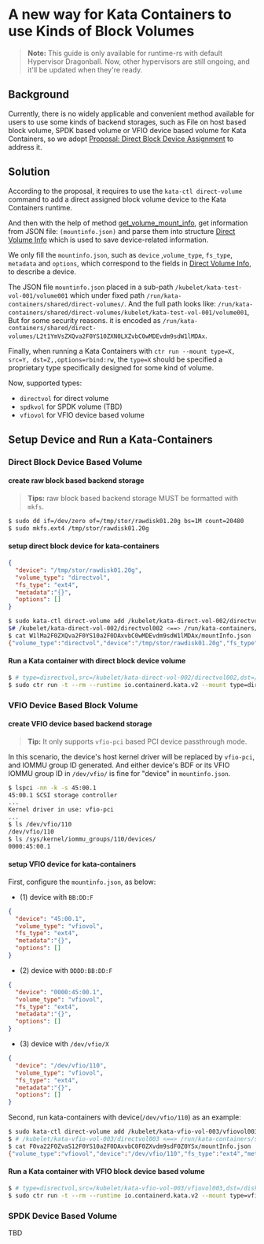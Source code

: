 # A new way for Kata Containers to use Kinds of Block Volumes

> **Note:** This guide is only available for runtime-rs with default Hypervisor Dragonball.
> Now, other hypervisors are still ongoing, and it'll be updated when they're ready.


## Background

Currently, there is no widely applicable and convenient method available for users to use some kinds of backend storages, such as File on host based block volume, SPDK based volume or VFIO device based volume for Kata Containers, so we adopt [Proposal: Direct Block Device Assignment](https://github.com/kata-containers/kata-containers/blob/main/docs/design/direct-blk-device-assignment.md) to address it.

## Solution

According to the proposal, it requires to use the `kata-ctl direct-volume` command to add a direct assigned block volume device to the Kata Containers runtime. 

And then with the help of method [get_volume_mount_info](https://github.com/kata-containers/kata-containers/blob/099b4b0d0e3db31b9054e7240715f0d7f51f9a1c/src/libs/kata-types/src/mount.rs#L95), get information from JSON file: `(mountinfo.json)` and parse them into structure [Direct Volume Info](https://github.com/kata-containers/kata-containers/blob/099b4b0d0e3db31b9054e7240715f0d7f51f9a1c/src/libs/kata-types/src/mount.rs#L70) which is used to save device-related information. 

We only fill the `mountinfo.json`, such as `device` ,`volume_type`, `fs_type`, `metadata` and `options`, which correspond to the fields in [Direct Volume Info](https://github.com/kata-containers/kata-containers/blob/099b4b0d0e3db31b9054e7240715f0d7f51f9a1c/src/libs/kata-types/src/mount.rs#L70), to describe a device. 

The JSON file `mountinfo.json` placed in a sub-path `/kubelet/kata-test-vol-001/volume001` which under fixed path `/run/kata-containers/shared/direct-volumes/`. 
And the full path looks like: `/run/kata-containers/shared/direct-volumes/kubelet/kata-test-vol-001/volume001`, But for some security reasons. it is 
encoded as `/run/kata-containers/shared/direct-volumes/L2t1YmVsZXQva2F0YS10ZXN0LXZvbC0wMDEvdm9sdW1lMDAx`.

Finally, when running a Kata Containers with `ctr run --mount type=X, src=Y, dst=Z,,options=rbind:rw`, the `type=X` should be specified a proprietary type specifically designed for some kind of volume. 

Now, supported types: 

- `directvol` for direct volume
- `spdkvol` for SPDK volume (TBD)
- `vfiovol` for VFIO device based volume


## Setup Device and Run a Kata-Containers

### Direct Block Device Based Volume

#### create raw block based backend storage

> **Tips:** raw block based backend storage MUST be formatted with `mkfs`.

```bash
$ sudo dd if=/dev/zero of=/tmp/stor/rawdisk01.20g bs=1M count=20480
$ sudo mkfs.ext4 /tmp/stor/rawdisk01.20g
```

#### setup direct block device for kata-containers

```json
{
  "device": "/tmp/stor/rawdisk01.20g", 
  "volume_type": "directvol", 
  "fs_type": "ext4", 
  "metadata":"{}", 
  "options": []
}
```

```bash
$ sudo kata-ctl direct-volume add /kubelet/kata-direct-vol-002/directvol002 "{\"device\": \"/tmp/stor/rawdisk01.20g\", \"volume_type\": \"directvol\", \"fs_type\": \"ext4\", \"metadata\":"{}", \"options\": []}"
$# /kubelet/kata-direct-vol-002/directvol002 <==> /run/kata-containers/shared/direct-volumes/W1lMa2F0ZXQva2F0YS10a2F0DAxvbC0wMDEvdm9sdW1lMDAx
$ cat W1lMa2F0ZXQva2F0YS10a2F0DAxvbC0wMDEvdm9sdW1lMDAx/mountInfo.json 
{"volume_type":"directvol","device":"/tmp/stor/rawdisk01.20g","fs_type":"ext4","metadata":{},"options":[]}
```

#### Run a Kata container with direct block device volume

```bash
$ # type=disrectvol,src=/kubelet/kata-direct-vol-002/directvol002,dst=/disk002,options=rbind:rw
$ sudo ctr run -t --rm --runtime io.containerd.kata.v2 --mount type=directvol,src=/kubelet/kata-direct-vol-002/directvol002,dst=/disk002,options=rbind:rw "$image" kata-direct-vol-xx05302045 /bin/bash
```


### VFIO Device Based Block Volume

#### create VFIO device based backend storage

> **Tip:** It only supports `vfio-pci` based PCI device passthrough mode.

In this scenario, the device's host kernel driver will be replaced by `vfio-pci`, and IOMMU group ID generated.
And either device's BDF or its VFIO IOMMU group ID in `/dev/vfio/` is fine for "device" in `mountinfo.json`.

```bash
$ lspci -nn -k -s 45:00.1 
45:00.1 SCSI storage controller 
...
Kernel driver in use: vfio-pci
...
$ ls /dev/vfio/110
/dev/vfio/110
$ ls /sys/kernel/iommu_groups/110/devices/
0000:45:00.1
```

#### setup VFIO device for kata-containers

First, configure the `mountinfo.json`, as below:

- (1) device with `BB:DD:F`

```json
{
  "device": "45:00.1",
  "volume_type": "vfiovol", 
  "fs_type": "ext4", 
  "metadata":"{}", 
  "options": []
}
```

- (2) device with `DDDD:BB:DD:F`

```json
{
  "device": "0000:45:00.1",
  "volume_type": "vfiovol", 
  "fs_type": "ext4", 
  "metadata":"{}", 
  "options": []
}
```

- (3) device with `/dev/vfio/X`

```json
{
  "device": "/dev/vfio/110", 
  "volume_type": "vfiovol", 
  "fs_type": "ext4", 
  "metadata":"{}", 
  "options": []
}
```

Second, run kata-containers with device(`/dev/vfio/110`) as an example:

```bash
$ sudo kata-ctl direct-volume add /kubelet/kata-vfio-vol-003/vfiovol003 "{\"device\": \"/dev/vfio/110\", \"volume_type\": \"vfiovol\", \"fs_type\": \"ext4\", \"metadata\":"{}", \"options\": []}"
$ # /kubelet/kata-vfio-vol-003/directvol003 <==> /run/kata-containers/shared/direct-volumes/F0va22F0ZvaS12F0YS10a2F0DAxvbC0F0ZXvdm9sdF0Z0YSx
$ cat F0va22F0ZvaS12F0YS10a2F0DAxvbC0F0ZXvdm9sdF0Z0YSx/mountInfo.json 
{"volume_type":"vfiovol","device":"/dev/vfio/110","fs_type":"ext4","metadata":{},"options":[]}
```

#### Run a Kata container with VFIO block device based volume

```bash
$ # type=disrectvol,src=/kubelet/kata-vfio-vol-003/vfiovol003,dst=/disk003,options=rbind:rw
$ sudo ctr run -t --rm --runtime io.containerd.kata.v2 --mount type=vfiovol,src=/kubelet/kata-vfio-vol-003/vfiovol003,dst=/disk003,options=rbind:rw "$image" kata-vfio-vol-xx05302245 /bin/bash
```


### SPDK Device Based Volume

TBD
